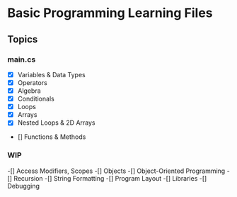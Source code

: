 # Basic Programming Learning Files

## Topics

### main.cs
- [x] Variables & Data Types
- [x] Operators
- [x] Algebra
- [x] Conditionals
- [x] Loops
- [x] Arrays
- [x] Nested Loops & 2D Arrays
- [] Functions & Methods

### WIP
-[] Access Modifiers, Scopes
-[] Objects
-[] Object-Oriented Programming
-[] Recursion
-[] String Formatting
-[] Program Layout
-[] Libraries
-[] Debugging
